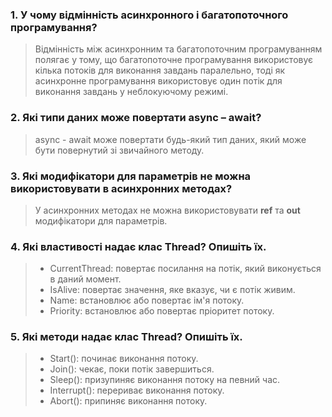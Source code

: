 ### 1. У чому відмінність асинхронного і багатопоточного програмування?
>    Відмінність між асинхронним та багатопоточним програмуванням полягає у тому, що багатопоточне програмування використовує кілька потоків для виконання завдань паралельно, тоді як асинхронне програмування використовує один потік для виконання завдань у неблокуючому режимі.

### 2. Які типи даних може повертати async – await?
>   async - await може повертати будь-який тип даних, який може бути повернутий зі звичайного методу.

### 3. Які модифікатори для параметрів не можна використовувати в асинхронних методах?
>   У асинхронних методах не можна використовувати **ref** та **out** модифікатори для параметрів.

### 4. Які властивості надає клас Thread? Опишіть їх.
>
>*  CurrentThread: повертає посилання на потік, який виконується в даний момент.
>*  IsAlive: повертає значення, яке вказує, чи є потік живим.
>*  Name: встановлює або повертає ім'я потоку.
>*  Priority: встановлює або повертає пріоритет потоку.

### 5. Які методи надає клас Thread? Опишіть їх.
>
>*  Start(): починає виконання потоку.
>*  Join(): чекає, поки потік завершиться.
>*  Sleep(): призупиняє виконання потоку на певний час.
>*  Interrupt(): перериває виконання потоку.
>*  Abort(): припиняє виконання потоку.
###
